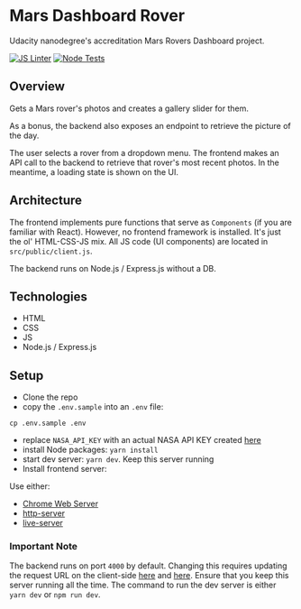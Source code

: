 # Mars Dashboard Rover
Udacity nanodegree's accreditation Mars Rovers Dashboard project.

[![JS Linter](https://github.com/Harrisonkamau/mars-rovers-dashboard/actions/workflows/linter.yml/badge.svg?branch=main)](https://github.com/Harrisonkamau/mars-rovers-dashboard/actions/workflows/linter.yml)
[![Node Tests](https://github.com/Harrisonkamau/mars-rovers-dashboard/actions/workflows/tests.yml/badge.svg)](https://github.com/Harrisonkamau/mars-rovers-dashboard/actions/workflows/tests.yml)


## Overview
Gets a Mars rover's photos and creates a gallery slider for them.

As a bonus, the backend also exposes an endpoint to retrieve the picture of the day.

The user selects a rover from a dropdown menu. The frontend makes an API call to the backend to retrieve that rover's most recent photos. In the meantime, a loading state is shown on the UI.

## Architecture
The frontend implements pure functions that serve as `Components` (if you are familiar with React). However, no frontend framework is installed. It's just the ol' HTML-CSS-JS mix. All JS code (UI components) are located in `src/public/client.js`.

The backend runs on Node.js / Express.js without a DB.

## Technologies
- HTML
- CSS
- JS
- Node.js / Express.js

## Setup
- Clone the repo
- copy the `.env.sample` into an `.env` file:
```shell
cp .env.sample .env
```
- replace `NASA_API_KEY` with an actual NASA API KEY created [here](https://api.nasa.gov/#browseAPI)
- install Node packages: `yarn install`
- start dev server: `yarn dev`. Keep this server running
- Install frontend server:

Use either:
- [Chrome Web Server](https://chrome.google.com/webstore/detail/web-server-for-chrome/ofhbbkphhbklhfoeikjpcbhemlocgigb?hl=en)
- [http-server](https://www.npmjs.com/package/http-server)
- [live-server](https://www.npmjs.com/package/live-server)

### Important Note
The backend runs on port `4000` by default. Changing this requires updating the request URL on the client-side [here](https://github.com/Harrisonkamau/mars-rovers-dashboard/blob/main/src/public/client.js#L41) and [here](https://github.com/Harrisonkamau/mars-rovers-dashboard/blob/main/src/public/client.js#L56).
Ensure that you keep this server running all the time. The command to run the dev server is either `yarn dev` or `npm run dev`.
